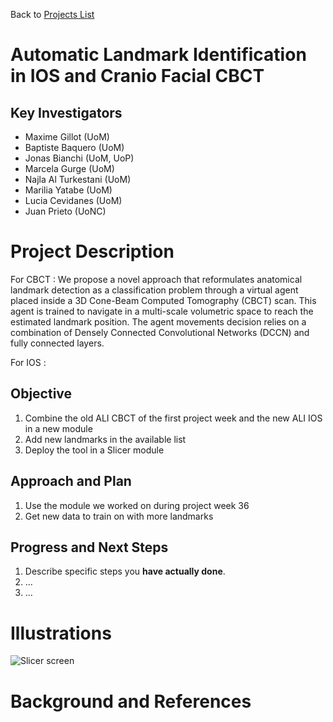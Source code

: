 Back to [Projects List](../../README.md#ProjectsList)

# Automatic Landmark Identification in IOS and Cranio Facial CBCT

## Key Investigators

- Maxime Gillot (UoM)
- Baptiste Baquero (UoM)
- Jonas Bianchi (UoM, UoP)
- Marcela Gurge (UoM)
- Najla Al Turkestani (UoM)
- Marilia Yatabe (UoM)
- Lucia Cevidanes (UoM)
- Juan Prieto (UoNC)


# Project Description

For CBCT :
We propose a novel approach that reformulates anatomical landmark detection as a classification problem through a virtual agent placed
inside a 3D Cone-Beam Computed Tomography (CBCT) scan. This agent is trained to
navigate in a multi-scale volumetric space to reach the estimated landmark position. The
agent movements decision relies on a combination of Densely Connected Convolutional
Networks (DCCN) and fully connected layers.

For IOS :


## Objective

<!-- Describe here WHAT you would like to achieve (what you will have as end result). -->

1. Combine the old ALI CBCT of the first project week and the new ALI IOS in a new module
2. Add new landmarks in the available list
3. Deploy the tool in a Slicer module

## Approach and Plan

<!-- Describe here HOW you would like to achieve the objectives stated above. -->

1. Use the module we worked on during project week 36
1. Get new data to train on with more landmarks


## Progress and Next Steps

<!-- Update this section as you make progress, describing of what you have ACTUALLY DONE. If there are specific steps that you could not complete then you can describe them here, too. -->

1. Describe specific steps you **have actually done**.
1. ...
1. ...

# Illustrations
![Slicer screen](https://user-images.githubusercontent.com/46842010/174138265-66ab080e-e885-4f76-a150-7e4da3869aa0.png)




# Background and References

<!-- If you developed any software, include link to the source code repository. If possible, also add links to sample data, and to any relevant publications. -->
